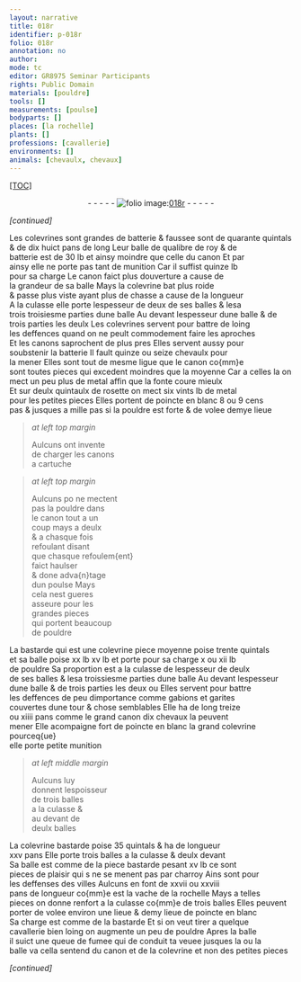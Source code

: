 ```yaml
---
layout: narrative
title: 018r
identifier: p-018r
folio: 018r
annotation: no
author:
mode: tc
editor: GR8975 Seminar Participants
rights: Public Domain
materials: [pouldre]
tools: []
measurements: [poulse]
bodyparts: []
places: [la rochelle]
plants: []
professions: [cavallerie]
environments: []
animals: [chevaulx, chevaux]
---
```


<p><a href="{{site.url}}/{{base.url}}/diplomatic/">[TOC]</a></p><div class="folio" align="center">- - - - - <a href="http://gallica.bnf.fr/ark:/12148/btv1b10500001g/f41.image" target="_blank"><img src="https://cu-mkp.github.io/2017-workshop-edition/assets/photo-icon.png" alt="folio image: " style="display:inline-block; margin-bottom:-3px;"/>018r</a> - - - - - </div>  
 
*[continued]*
  
 Les colevrines <span class="del">sont</span> grandes de batterie <span class="add">& faussee</span> sont de quarante quintals<br/> & de dix huict pans de long Leur balle de qualibre de roy & de<br/> batterie est de 30 lb et ainsy moindre que celle du canon Et par<br/> ainsy elle ne porte pas tant de munition Car il suffist quinze lb<br/> pour sa charge Le canon faict plus douverture a cause de<br/> la grandeur de sa balle Mays la colevrine bat plus roide<br/> & passe plus viste ayant plus de chasse a cause de la longueur<br/> A la culasse elle porte lespesseur de deux de ses balles & l<span class="del">es</span>a<br/> <span class="del">trois</span> <span class="add">troisiesme</span> partie<span class="del">s</span> dune balle Au devant lespesseur dune balle & de<br/> trois parties les deulx Les colevrines servent pour battre de loing<br/> les deffences quand on ne peult commodement faire les aproches<br/> Et les canons saprochent de plus pres Elles servent aussy pour<br/> soubstenir la batterie Il fault quinze ou seize <span class="al">chevaulx</span> pour<br/> la mener Elles sont <span class="del">tout</span> de mesme ligue que le canon co{mm}e<br/> sont toutes pieces <span class="del">qui excedent</span> <span class="add">moindres que</span> la moyenne Car a celles la on<br/> mect un peu plus de metal affin que la fonte coure mieulx<br/> Et sur deulx quintaulx de rosette on mect six vints lb de metal<br/> pour les petites pieces <span class="add">Elles portent de poincte en blanc 8 ou 9 cens<br/> pas & jusques a mille pas si la <span class="m">pouldre</span> est forte & de volee demye lieue</span>
 
> *at left top margin*
> 
> 
>   Aulcuns ont invente<br/> de charger les canons<br/> a cartuche
 
> *at left top margin*
> 
> 
>   Aulcuns <span class="del">po</span> ne mectent<br/> pas la <span class="m">pouldre</span> dans<br/> le canon tout a un<br/> coup mays a deulx<br/> & a chasque fois<br/> refoulant disant<br/> que chasque refoulem{ent}<br/> faict haulser<br/> & done adva{n}tage<br/> dun <span class="ms">poulse</span> Mays<br/> cela nest gueres<br/> asseure pour les<br/> grandes pieces<br/> qui portent beaucoup<br/> de <span class="m">pouldre</span>
 
 La bastarde qui est une <span class="del">colevrine</span> <span class="add">piece</span> <span class="del">moyenne</span> poise trente quintals<br/> et sa balle poise <span class="del">xx lb</span> <span class="add">xv lb</span> et porte pour sa charge x ou xii lb<br/> de <span class="m">pouldre</span> Sa proportion est a la culasse de lespesseur de deulx<br/> de ses balles & l<span class="del">es</span><span class="add">a</span> troi<span class="del">s</span><span class="add">siesme</span> partie<span class="del">s</span> dune balle Au devant lespesseur<br/> dune balle & de trois parties les deux <span class="del"><span class="add">ou</span></span> Elles servent pour battre<br/> les deffences de peu dimportance comme gabions et garites<br/> couvertes dune tour & chose semblables Elle ha de long treize<br/> ou xiiii pans comme le grand canon dix <span class="al">chevaux</span> la peuvent<br/> mener <span class="add">Elle acompaigne fort de poincte en blanc la grand colevrine pourceq{ue}<br/> elle porte petite munition</span>
 
> *at left middle margin*
> 
> 
>   Aulcuns luy<br/> donnent lespoisseur<br/> de trois balles<br/> a la culasse &<br/> au devant de<br/> deulx balles
 
 La colevrine bastarde poise 35 quintals & ha de longueur<br/> xxv pans Elle porte trois balles a la culasse & deulx devant<br/> Sa balle est comme de la piece bastarde pesant xv lb ce sont<br/> pieces de plaisir qui <span class="del">s</span> ne se menent pas par charroy Ains sont pour<br/> les deffenses des villes Aulcuns en font de xxvii ou xxviii<br/> pans de longueur co{mm}e est la vache de <span class="pl">la rochelle</span> Mays a telles<br/> pieces on donne renfort a la culasse co{mm}e de trois balles Elles peuvent<br/> porter de volee environ une lieue & demy lieue de poincte en blanc<br/> Sa charge est comme de la bastarde Et si on veut tirer a quelque<br/> <span class="pro">cavallerie</span> bien loing on augmente un peu de <span class="m">pouldre</span> Apres la balle<br/> il suict une queue de fumee qui <span class="del">de</span> conduit ta veuee jusques la ou la<br/> balle va cella sentend du canon et de la colevrine et non des petites pieces
 
*[continued]*
 
